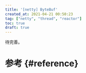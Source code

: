 ```yaml
---
title: '[netty] ByteBuf'
created_at: 2021-04-21 00:50:23
tag: ["netty", "thread", "reactor"]
toc: true
draft: true
---
```


待完善。

# 参考 {#reference}